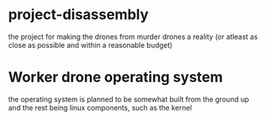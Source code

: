 # project-disassembly
the project for making the drones from murder drones a reality (or atleast as close as possible and within a reasonable budget)



# Worker drone operating system
the operating system is planned to be somewhat built from the ground up and the rest being linux components, such as the kernel
